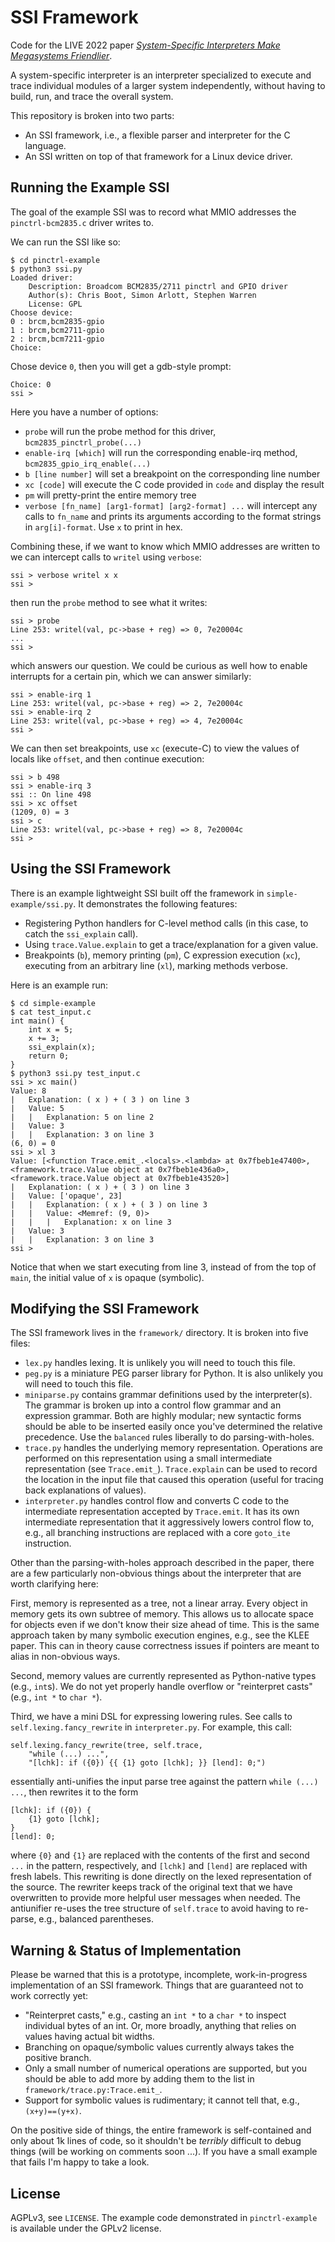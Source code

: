 # SSI Framework
Code for the LIVE 2022 paper [_System-Specific Interpreters Make Megasystems
Friendlier_](https://arxiv.org/abs/2210.09460).

A system-specific interpreter is an interpreter specialized to execute and
trace individual modules of a larger system independently, without having to
build, run, and trace the overall system.

This repository is broken into two parts:
- An SSI framework, i.e., a flexible parser and interpreter for the C language.
- An SSI written on top of that framework for a Linux device driver.

## Running the Example SSI
The goal of the example SSI was to record what MMIO addresses the
`pinctrl-bcm2835.c` driver writes to.

We can run the SSI like so:
```
$ cd pinctrl-example
$ python3 ssi.py
Loaded driver:
    Description: Broadcom BCM2835/2711 pinctrl and GPIO driver
    Author(s): Chris Boot, Simon Arlott, Stephen Warren
    License: GPL
Choose device:
0 : brcm,bcm2835-gpio
1 : brcm,bcm2711-gpio
2 : brcm,bcm7211-gpio
Choice: 
```
Chose device `0`, then you will get a gdb-style prompt:
```
Choice: 0
ssi >
```
Here you have a number of options:
- `probe` will run the probe method for this driver, `bcm2835_pinctrl_probe(...)`
- `enable-irq [which]` will run the corresponding enable-irq method,
  `bcm2835_gpio_irq_enable(...)`
- `b [line number]` will set a breakpoint on the corresponding line number
- `xc [code]` will execute the C code provided in `code` and display the result
- `pm` will pretty-print the entire memory tree
- `verbose [fn_name] [arg1-format] [arg2-format] ...` will intercept any calls
  to `fn_name` and prints its arguments according to the format strings in
  `arg[i]-format`. Use `x` to print in hex.

Combining these, if we want to know which MMIO addresses are written to we can
intercept calls to `writel` using `verbose`:
```
ssi > verbose writel x x
ssi >
```
then run the `probe` method to see what it writes:
```
ssi > probe
Line 253: writel(val, pc->base + reg) => 0, 7e20004c
...
ssi >
```
which answers our question. We could be curious as well how to enable
interrupts for a certain pin, which we can answer similarly:
```
ssi > enable-irq 1
Line 253: writel(val, pc->base + reg) => 2, 7e20004c
ssi > enable-irq 2
Line 253: writel(val, pc->base + reg) => 4, 7e20004c
ssi >
```

We can then set breakpoints, use `xc` (execute-C) to view the values of locals
like `offset`, and then `c`ontinue execution:
```
ssi > b 498
ssi > enable-irq 3
ssi :: On line 498
ssi > xc offset
(1209, 0) = 3
ssi > c
Line 253: writel(val, pc->base + reg) => 8, 7e20004c
ssi >
```

## Using the SSI Framework
There is an example lightweight SSI built off the framework in
`simple-example/ssi.py`. It demonstrates the following features:
- Registering Python handlers for C-level method calls (in this case, to catch
  the `ssi_explain` call).
- Using `trace.Value.explain` to get a trace/explanation for a given value.
- Breakpoints (`b`), memory printing (`pm`), C expression execution (`xc`),
  executing from an arbitrary line (`xl`), marking methods verbose.

Here is an example run:
```
$ cd simple-example
$ cat test_input.c
int main() {
    int x = 5;
    x += 3;
    ssi_explain(x);
    return 0;
}
$ python3 ssi.py test_input.c
ssi > xc main()
Value: 8
|   Explanation: ( x ) + ( 3 ) on line 3
|   Value: 5
|   |   Explanation: 5 on line 2
|   Value: 3
|   |   Explanation: 3 on line 3
(6, 0) = 0
ssi > xl 3
Value: [<function Trace.emit_.<locals>.<lambda> at 0x7fbeb1e47400>, <framework.trace.Value object at 0x7fbeb1e436a0>, <framework.trace.Value object at 0x7fbeb1e43520>]
|   Explanation: ( x ) + ( 3 ) on line 3
|   Value: ['opaque', 23]
|   |   Explanation: ( x ) + ( 3 ) on line 3
|   |   Value: <Memref: (9, 0)>
|   |   |   Explanation: x on line 3
|   Value: 3
|   |   Explanation: 3 on line 3
ssi >
```
Notice that when we start executing from line 3, instead of from the top of
`main`, the initial value of `x` is opaque (symbolic).

## Modifying the SSI Framework
The SSI framework lives in the `framework/` directory. It is broken into five
files:

- `lex.py` handles lexing. It is unlikely you will need to touch this file.
- `peg.py` is a miniature PEG parser library for Python. It is also unlikely
  you will need to touch this file.
- `miniparse.py` contains grammar definitions used by the interpreter(s). The
  grammar is broken up into a control flow grammar and an expression grammar.
  Both are highly modular; new syntactic forms should be able to be inserted
  easily once you've determined the relative precedence. Use the `balanced`
  rules liberally to do parsing-with-holes.
- `trace.py` handles the underlying memory representation. Operations are
  performed on this representation using a small intermediate representation
  (see `Trace.emit_`). `Trace.explain` can be used to record the location in
  the input file that caused this operation (useful for tracing back
  explanations of values).
- `interpreter.py` handles control flow and converts C code to the intermediate
  representation accepted by `Trace.emit`. It has its own intermediate
  representation that it aggressively lowers control flow to, e.g., all
  branching instructions are replaced with a core `goto_ite` instruction.

Other than the parsing-with-holes approach described in the paper, there are a
few particularly non-obvious things about the interpreter that are worth
clarifying here:

First, memory is represented as a tree, not a linear array. Every object in
memory gets its own subtree of memory. This allows us to allocate space for
objects even if we don't know their size ahead of time. This is the same
approach taken by many symbolic execution engines, e.g., see the KLEE paper.
This can in theory cause correctness issues if pointers are meant to alias in
non-obvious ways.

Second, memory values are currently represented as Python-native types (e.g.,
`int`s). We do not yet properly handle overflow or "reinterpret casts" (e.g.,
`int *` to `char *`).

Third, we have a mini DSL for expressing lowering rules. See calls to
`self.lexing.fancy_rewrite` in `interpreter.py`. For example, this call:
```
self.lexing.fancy_rewrite(tree, self.trace,
    "while (...) ...",
    "[lchk]: if ({0}) {{ {1} goto [lchk]; }} [lend]: 0;")
```
essentially anti-unifies the input parse tree against the pattern
`while (...) ...`, then rewrites it to the form
```
[lchk]: if ({0}) {
    {1} goto [lchk];
}
[lend]: 0;
```
where `{0}` and `{1}` are replaced with the contents of the first and second
`...` in the pattern, respectively, and `[lchk]` and `[lend]` are replaced with
fresh labels. This rewriting is done directly on the lexed representation of
the source. The rewriter keeps track of the original text that we have
overwritten to provide more helpful user messages when needed. The antiunifier
re-uses the tree structure of `self.trace` to avoid having to re-parse, e.g.,
balanced parentheses.

## Warning & Status of Implementation
Please be warned that this is a prototype, incomplete, work-in-progress
implementation of an SSI framework. Things that are guaranteed not to work
correctly yet:
- "Reinterpret casts," e.g., casting an `int *` to a `char *` to inspect
  individual bytes of an int. Or, more broadly, anything that relies on values
  having actual bit widths.
- Branching on opaque/symbolic values currently always takes the positive
  branch.
- Only a small number of numerical operations are supported, but you should be
  able to add more by adding them to the list in
  `framework/trace.py:Trace.emit_`.
- Support for symbolic values is rudimentary; it cannot tell that, e.g.,
  `(x+y)==(y+x)`.

On the positive side of things, the entire framework is self-contained and only
about 1k lines of code, so it shouldn't be _terribly_ difficult to debug things
(will be working on comments soon ...). If you have a small example that fails
I'm happy to take a look.

## License
AGPLv3, see `LICENSE`. The example code demonstrated in `pinctrl-example` is
available under the GPLv2 license.
